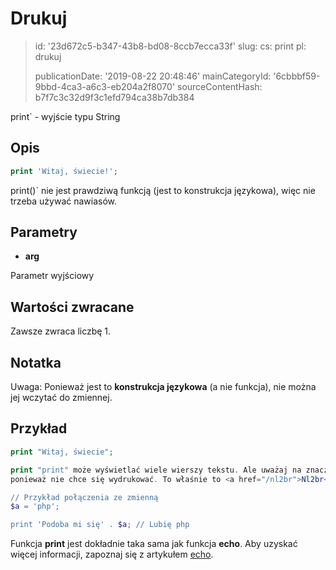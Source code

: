 Drukuj
======

> id: '23d672c5-b347-43b8-bd08-8ccb7ecca33f'
> slug:
> 	cs: print
> 	pl: drukuj
> 
> publicationDate: '2019-08-22 20:48:46'
> mainCategoryId: '6cbbbf59-9bbd-4ca3-a6c3-eb204a2f8070'
> sourceContentHash: b7f7c3c32d9f3c1efd794ca38b7db384

print` - wyjście typu String

Opis
--------------------------

```php
print 'Witaj, świecie!';
```

print()` nie jest prawdziwą funkcją (jest to konstrukcja językowa), więc nie trzeba używać nawiasów.

Parametry
--------------------------

- **arg**

Parametr wyjściowy

Wartości zwracane
--------------------------

Zawsze zwraca liczbę 1.

Notatka
--------------------------

Uwaga: Ponieważ jest to **konstrukcja językowa** (a nie funkcja), nie można jej wczytać do zmiennej.

Przykład
--------------------------

```php
print "Witaj, świecie";

print "print" może wyświetlać wiele wierszy tekstu. Ale uważaj na znacznik HTML
ponieważ nie chce się wydrukować. To właśnie to <a href="/nl2br">Nl2br</a>.";

// Przykład połączenia ze zmienną
$a = 'php';

print 'Podoba mi się' . $a; // Lubię php
```

Funkcja **print** jest dokładnie taka sama jak funkcja **echo**. Aby uzyskać więcej informacji, zapoznaj się z artykułem <a href="/echo">echo</a>.
